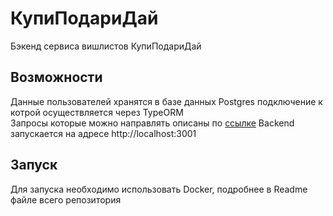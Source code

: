 # КупиПодариДай

Бэкенд сервиса вишлистов КупиПодариДай

## Возможности

Данные пользователей хранятся в базе данных Postgres подключение к котрой осуществляется через TypeORM \
Запросы которые можно направлять описаны по [ссылке](https://app.swaggerhub.com/apis/zlocate/KupiPodariDay/1.0.0#/)
Backend запускается на адресе http://localhost:3001

## Запуск

Для запуска необходимо использовать Docker, подробнее в Readme файле всего репозитория